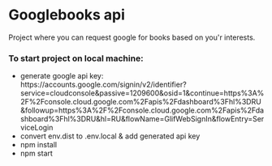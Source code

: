 # Googlebooks api
Project where you can request google for books based on you'r interests. 

### To start project on local machine:
<ul>
  <li>generate google api key: <br/>
    https://accounts.google.com/signin/v2/identifier?service=cloudconsole&passive=1209600&osid=1&continue=https%3A%2F%2Fconsole.cloud.google.com%2Fapis%2Fdashboard%3Fhl%3DRU&followup=https%3A%2F%2Fconsole.cloud.google.com%2Fapis%2Fdashboard%3Fhl%3DRU&hl=RU&flowName=GlifWebSignIn&flowEntry=ServiceLogin </li>
  <li>convert env.dist to .env.local & add generated api key</li>
  <li>npm install</li>
  <li>npm start</li>
</ul>
